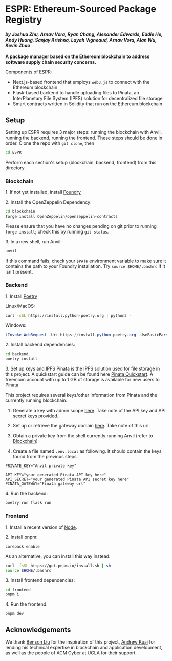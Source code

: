 # ESPR: Ethereum-Sourced Package Registry
####  _by Joshua Zhu, Arnav Vora, Ryan Chang, Alexander Edwards, Eddie He, Andy Huang, Sanjay Krishna, Layah Vigneaud, Arnav Vora, Alan Wu, Kevin Zhao_
**A package manager based on the Ethereum blockchain to address software supply chain security concerns.**

Components of ESPR:
- Next.js-based frontend that employs ``web3.js`` to connect with the Ethereum blockchain
- Flask-based backend to handle uploading files to Pinata, an InterPlanetary File System (IPFS) solution for decentralized file storage
- Smart contracts written in Solidity that run on the Ethereum blockchain
## Setup

Setting up ESPR requires 3 major steps: running the blockchain with Anvil, running the backend, running the frontend. These steps should be done in order. Clone the repo with `git clone`, then
```sh
cd ESPR
```
Perform each section's setup (blockchain, backend, frontend) from this directory.
### Blockchain
1\. If not yet installed, install [Foundry](https://book.getfoundry.sh/getting-started/installation)

2\. Install the OpenZeppelin Dependency:
```sh
cd blockchain
forge install OpenZeppelin/openzeppelin-contracts
```
Please ensure that you have no changes pending on git prior to running ``forge install``; check this by running ``git status``.

3\. In a new shell, run Anvil:
```sh
anvil
```
If this command fails, check your ``$PATH`` environment variable to make sure it contains the path to your Foundry installation. Try ``source $HOME/.bashrc`` if it isn't present.


### Backend

1\. Install [Poetry](https://python-poetry.org/docs/#installing-with-the-official-installer)

Linux/MacOS:
```sh
curl -sSL https://install.python-poetry.org | python3 - 
```

Windows:
```powershell
(Invoke-WebRequest -Uri https://install.python-poetry.org -UseBasicParsing).Content | py -
```
2\. Install backend dependencies:
```sh
cd backend
poetry install
```

3\. Set up keys and IPFS
Pinata is the IPFS solution used for file storage in this project. A quickstart guide can be found here [Pinata Quickstart](https://docs.pinata.cloud/quickstart). A freemium account with up to 1 GB of storage is available for new users to Pinata. 

This project requires several keys/other information from Pinata and the currently running blockchain:

1. Generate a key with admin scope [here](https://app.pinata.cloud/developers/api-keys). Take note of the API key and API secret keys provided. 

2. Set up or retrieve the gateway domain [here](https://app.pinata.cloud/gateway). Take note of this url. 

3. Obtain a private key from the shell currently running Anvil (refer to [Blockchain](#blockchain))

4. Create a file named `.env.local` as following. It should contain the keys found from the previous steps.

```
PRIVATE_KEY="Anvil private key"

API_KEY="your generated Pinata API key here"
API_SECRET="your generated Pinata API secret key here"
PINATA_GATEWAY="Pinata gateway url"
```

4\. Run the backend:
```sh
poetry run flask run
```

### Frontend
1\. Install a recent version of [Node](https://nodejs.org/).

2\. Install pnpm:
```sh
corepack enable
```
As an alternative, you can install this way instead:
```sh
curl -fsSL https://get.pnpm.io/install.sh | sh -
source $HOME/.bashrc
```
3\. Install frontend dependencies:
```sh
cd frontend
pnpm i
```
4\. Run the frontend:
```sh
pnpm dev
```

## Acknowledgements
We thank [Benson Liu](https://github.com/bliutech) for the inspiration of this project, [Andrew Kuai](https://github.com/Arc-blroth) for lending his technical expertise in blockchain and application development, as well as the people of ACM Cyber at UCLA for their support.
